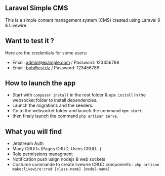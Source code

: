 ## Laravel Simple CMS

This is a simple content management system (CMS) created using Laravel 9 & Livewire.

## Want to test it ?

Here are the credentials for some users:

-   Email: admin@example.com / Password: 123456789
-   Email: bob@esi.dz / Password: 123456789

## How to launch the app

-   Start with `composer install` in the root folder & `npm install` in the websocket folder to install dependencies.
-   Launch the migrations and the seeders.
-   Go to the websocket folder and launch the command `npm start`.
-   then finaly launch the command `php artisan serve`.

## What you will find

-   Jetstream Auth
-   Many CRUDs (Pages CRUD, Users CRUD...)
-   Role permissions managment
-   Notification push usign nodejs & web sockets
-   Costume commande to create livewire CRUD components : `php artisan make:livewire:crud [class-name] [model-name]`
